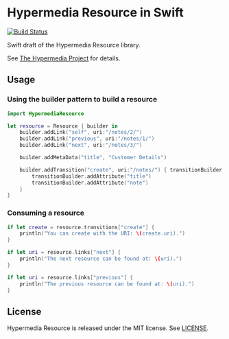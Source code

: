 # Hypermedia Resource in Swift

[![Build Status](http://img.shields.io/travis/the-hypermedia-project/hypermedia-resource-swift/master.svg?style=flat)](https://travis-ci.org/the-hypermedia-project/hypermedia-resource-swift)

Swift draft of the Hypermedia Resource library.

See [The Hypermedia Project](https://github.com/the-hypermedia-project/charter) for details.

## Usage

### Using the builder pattern to build a resource

```swift
import HypermediaResource

let resource = Resource { builder in
    builder.addLink("self", uri:"/notes/2/")
    builder.addLink("previous", uri:"/notes/1/")
    builder.addLink("next", uri:"/notes/3/")

    builder.addMetaData("title", "Customer Details")

    builder.addTransition("create", uri:"/notes/") { transitionBuilder in
        transitionBuilder.addAttribute("title")
        transitionBuilder.addAttribute("note")
    }
}
```

### Consuming a resource

```swift
if let create = resource.transitions["create"] {
    println("You can create with the URI: \(create.uri).")
}

if let uri = resource.links["next"] {
    println("The next resource can be found at: \(uri).")
}

if let uri = resource.links["previous"] {
    println("The previous resource can be found at: \(uri).")
}
```

## License

Hypermedia Resource is released under the MIT license. See [LICENSE](LICENSE).